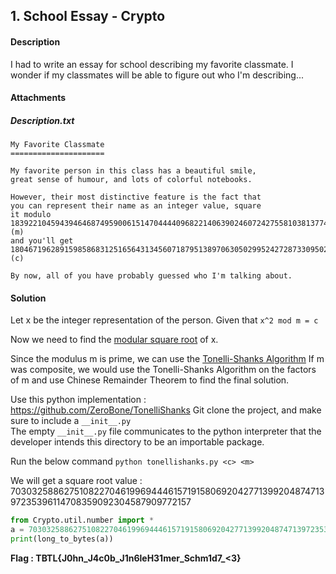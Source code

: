 
## 1. School Essay - Crypto
#### Description
I had to write an essay for school describing my favorite classmate. I wonder if my classmates will be able to figure out who I'm describing...

#### Attachments

##### Description.txt
```
My Favorite Classmate
=====================

My favorite person in this class has a beautiful smile,
great sense of humour, and lots of colorful notebooks.

However, their most distinctive feature is the fact that
you can represent their name as an integer value, square
it modulo 
1839221045943946468749590061514704444096822140639024607242755810381377444892113085421174752142441, (m)
and you'll get 1804671962891598586831251656431345607187951389706305029952427287330950271224234433906630527235349. (c)

By now, all of you have probably guessed who I'm talking about.
```

#### Solution
Let x be the integer representation of the person. Given that
`x^2 mod m = c `

Now we need to find the [modular square root](https://www.rieselprime.de/ziki/Modular_square_root) of x.

Since the modulus m is prime, we can use the [Tonelli-Shanks Algorithm](https://en.wikipedia.org/wiki/Tonelli%E2%80%93Shanks_algorithm)
If m was composite, we would use the Tonelli-Shanks Algorithm on the factors of m and use Chinese Remainder Theorem to find the final solution.

Use this python implementation : https://github.com/ZeroBone/TonelliShanks
Git clone the project, and make sure to include a `__init__.py`  
The empty `__init__.py` file communicates to the python interpreter that the developer intends this directory to be an importable package.

Run the below command
`python tonellishanks.py <c> <m>`

We will get a square root value : 703032588627510822704619969444615719158069204277139920487471397235396114708359092304587909772157

```python
from Crypto.util.number import *
a = 703032588627510822704619969444615719158069204277139920487471397235396114708359092304587909772157
print(long_to_bytes(a))
```

**Flag :  TBTL{J0hn_J4c0b_J1n6leH31mer_Schm1d7_<3}**

